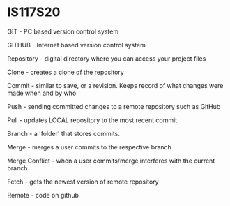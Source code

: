 # IS117S20

GIT - PC based version control system

GITHUB - Internet based version control system

Repository - digital directory where you can access your project files

Clone - creates a clone of the repository

Commit - similar to save, or a revision. Keeps record of what changes were made when and by who

Push - sending committed changes to a remote repository such as GitHub

Pull - updates LOCAL repository to the most recent commit.

Branch -  a 'folder' that stores commits.

Merge - merges a user commits to the respective branch

Merge Conflict - when a user commits/merge interferes with the current branch

Fetch - gets the newest version of remote repository

Remote - code on github
